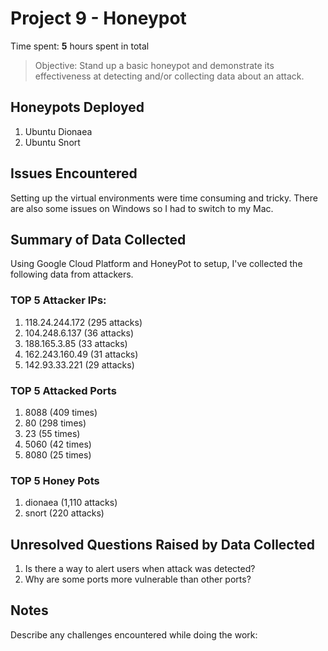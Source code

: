 # Project 9 - Honeypot

Time spent: **5** hours spent in total

> Objective: Stand up a basic honeypot and demonstrate its effectiveness at detecting and/or collecting data about an attack.

## Honeypots Deployed

1. Ubuntu Dionaea
2. Ubuntu Snort

## Issues Encountered

Setting up the virtual environments were time consuming and tricky. There are also some issues on Windows so I had to switch to my Mac.

## Summary of Data Collected

Using Google Cloud Platform and HoneyPot to setup, I've collected the following data from attackers.

### TOP 5 Attacker IPs:

1. 118.24.244.172 (295 attacks)
2. 104.248.6.137 (36 attacks)
3. 188.165.3.85 (33 attacks)
4. 162.243.160.49 (31 attacks)
5. 142.93.33.221 (29 attacks)

### TOP 5 Attacked Ports

1. 8088 (409 times)
2. 80 (298 times)
3. 23 (55 times)
4. 5060 (42 times)
5. 8080 (25 times)

### TOP 5 Honey Pots

1. dionaea (1,110 attacks)
2. snort (220 attacks)

## Unresolved Questions Raised by Data Collected

1. Is there a way to alert users when attack was detected?
2. Why are some ports more vulnerable than other ports?

## Notes

Describe any challenges encountered while doing the work:
